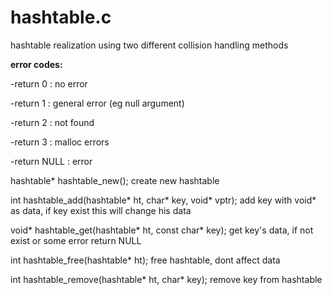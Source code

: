 # hashtable.c
hashtable realization using two different collision handling methods

**error codes:**

  -return 0 : no error
  
  -return 1 : general error (eg null argument)
  
  -return 2 : not found
  
  -return 3 : malloc errors
  
  -return NULL : error
  
  hashtable* hashtable_new();                              create new hashtable
  
 int hashtable_add(hashtable* ht, char* key, void* vptr);   add key with void* as data, if key exist this will change his data
 
 void* hashtable_get(hashtable* ht, const char* key);       get key's data, if not exist or some error return NULL
 
 int hashtable_free(hashtable* ht);                         free hashtable, dont affect data
 
 int hashtable_remove(hashtable* ht, char* key);            remove key from hashtable
 
